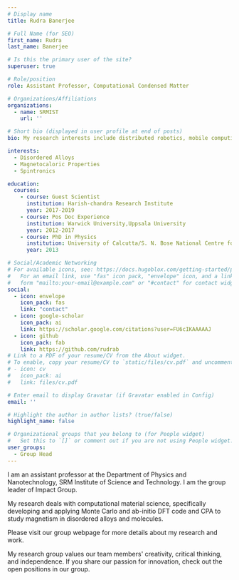 ```yaml
---
# Display name
title: Rudra Banerjee

# Full Name (for SEO)
first_name: Rudra
last_name: Banerjee

# Is this the primary user of the site?
superuser: true

# Role/position
role: Assistant Professor, Computational Condensed Matter

# Organizations/Affiliations
organizations:
  - name: SRMIST
    url: ''

# Short bio (displayed in user profile at end of posts)
bio: My research interests include distributed robotics, mobile computing and programmable matter.

interests:
  - Disordered Alloys
  - Magnetocaloric Properties
  - Spintronics

education:
  courses:
    - course: Guest Scientist
      institution: Harish-chandra Research Institute
      year: 2017-2019
    - course: Pos Doc Experience
      institution: Warwick University,Uppsala University
      year: 2012-2017
    - course: PhD in Physics
      institution: University of Calcutta/S. N. Bose National Centre for Basic Sciences
      year: 2013

# Social/Academic Networking
# For available icons, see: https://docs.hugoblox.com/getting-started/page-builder/#icons
#   For an email link, use "fas" icon pack, "envelope" icon, and a link in the
#   form "mailto:your-email@example.com" or "#contact" for contact widget.
social:
  - icon: envelope
    icon_pack: fas
    link: "contact"
  - icon: google-scholar
    icon_pack: ai
    link: https://scholar.google.com/citations?user=FU6cIKAAAAAJ
  - icon: github
    icon_pack: fab
    link: https://github.com/rudrab
# Link to a PDF of your resume/CV from the About widget.
# To enable, copy your resume/CV to `static/files/cv.pdf` and uncomment the lines below.
# - icon: cv
#   icon_pack: ai
#   link: files/cv.pdf

# Enter email to display Gravatar (if Gravatar enabled in Config)
email: ''

# Highlight the author in author lists? (true/false)
highlight_name: false

# Organizational groups that you belong to (for People widget)
#   Set this to `[]` or comment out if you are not using People widget.
user_groups:
  - Group Head
---
```



I am an assistant professor at the Department of Physics and Nanotechnology, SRM Institute of Science and Technology. I am the group leader of Impact Group.

My research deals with computational material science, specifically developing and applying Monte Carlo and ab-initio DFT code and CPA to study magnetism in disordered alloys and molecules.

Please visit our group webpage for more details about my research and work.

My research group values our team members' creativity, critical thinking, and independence. If you share our passion for innovation, check out the open positions in our group.
